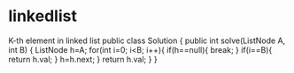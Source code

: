 # linkedlist
K-th element in linked list
public class Solution {
    public int solve(ListNode A, int B) {
        ListNode h=A;
        for(int i=0; i<B; i++){
        if(h==null){
            break;
        }
            if(i==B){
               return h.val;
            }
            h=h.next;
        }
        return h.val;
    }
}
 
